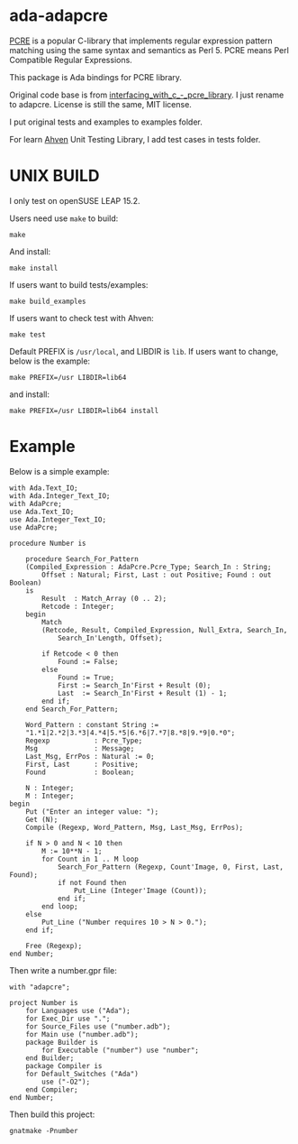 ada-adapcre
=====

[PCRE](https://www.pcre.org/) is a popular C-library that 
implements regular expression pattern matching using the 
same syntax and semantics as Perl 5.
PCRE means Perl Compatible Regular Expressions.

This package is Ada bindings for PCRE library.

Original code base is from 
[interfacing_with_c_-_pcre_library](http://wiki.ada-dk.org/interfacing_with_c_-_pcre_library).
I just rename to adapcre. License is still the same, MIT license.

I put original tests and examples to examples folder.

For learn [Ahven](http://ahven.stronglytyped.org/) Unit Testing 
Library, I add test cases in tests folder.


UNIX BUILD
=====

I only test on openSUSE LEAP 15.2.

Users need use `make` to build:

    make

And install:

    make install

If users want to build tests/examples:

    make build_examples

If users want to check test with Ahven:

    make test

Default PREFIX is `/usr/local`, and LIBDIR is `lib`.
If users want to change, below is the example:

    make PREFIX=/usr LIBDIR=lib64

and install:

    make PREFIX=/usr LIBDIR=lib64 install


Example
=====

Below is a simple example:

    with Ada.Text_IO;
    with Ada.Integer_Text_IO;
    with AdaPcre;
    use Ada.Text_IO;
    use Ada.Integer_Text_IO;
    use AdaPcre;

    procedure Number is

        procedure Search_For_Pattern
        (Compiled_Expression : AdaPcre.Pcre_Type; Search_In : String;
            Offset : Natural; First, Last : out Positive; Found : out Boolean)
        is
            Result  : Match_Array (0 .. 2);
            Retcode : Integer;
        begin
            Match
            (Retcode, Result, Compiled_Expression, Null_Extra, Search_In,
                Search_In'Length, Offset);

            if Retcode < 0 then
                Found := False;
            else
                Found := True;
                First := Search_In'First + Result (0);
                Last  := Search_In'First + Result (1) - 1;
            end if;
        end Search_For_Pattern;

        Word_Pattern : constant String :=
        "1.*1|2.*2|3.*3|4.*4|5.*5|6.*6|7.*7|8.*8|9.*9|0.*0";
        Regexp           : Pcre_Type;
        Msg              : Message;
        Last_Msg, ErrPos : Natural := 0;
        First, Last      : Positive;
        Found            : Boolean;

        N : Integer;
        M : Integer;
    begin
        Put ("Enter an integer value: ");
        Get (N);
        Compile (Regexp, Word_Pattern, Msg, Last_Msg, ErrPos);

        if N > 0 and N < 10 then
            M := 10**N - 1;
            for Count in 1 .. M loop
                Search_For_Pattern (Regexp, Count'Image, 0, First, Last, Found);
                if not Found then
                    Put_Line (Integer'Image (Count));
                end if;
            end loop;
        else
            Put_Line ("Number requires 10 > N > 0.");
        end if;

        Free (Regexp);
    end Number;

Then write a number.gpr file:

    with "adapcre";

    project Number is
        for Languages use ("Ada");
        for Exec_Dir use ".";
        for Source_Files use ("number.adb");
        for Main use ("number.adb");
        package Builder is
            for Executable ("number") use "number";
        end Builder;
        package Compiler is
        for Default_Switches ("Ada")
            use ("-O2");
        end Compiler;
    end Number;

Then build this project:

    gnatmake -Pnumber

